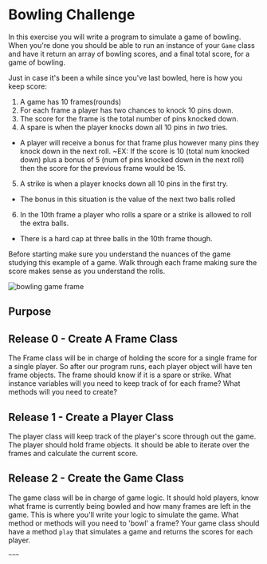 # Bowling Challenge

In this exercise you will write a program to simulate a game of bowling. When you're done you should be able to run an instance of your `Game` class and have it return an array of bowling scores, and a final total score, for a game of bowling.

 Just in case it's been a while since you've last bowled, here is how you keep score:

1. A game has 10 frames(rounds)
2. For each frame a player has two chances to knock 10 pins down.
3. The score for the frame is the total number of pins knocked down.
4. A spare is when the player knocks down all 10 pins in *two* tries.
  * A player will receive a bonus for that frame plus however many pins they knock down in the next roll.
    ~EX: If the score is 10 (total num knocked down) plus a bonus of 5 (num of pins knocked down in the next roll) then the score for the previous frame would be 15.
5. A strike is when a player knocks down all 10 pins in the first try.
  * The bonus in this situation is the value of the next two balls rolled
6. In the 10th frame a player who rolls a spare or a strike is allowed to roll the extra balls.
  * There is a hard cap at three balls in the 10th frame though.

Before starting make sure you understand the nuances of the game studying this example of a game. Walk through each frame making sure the score makes sense as you understand the rolls.

![bowling game frame](http://slocums.homestead.com/files/scrsheet.gif "bowling game frame")
## Purpose


## Release 0 - Create A Frame Class 
The Frame class will be in charge of holding the score for a single frame for a single player. So after our program runs, each player object will have ten frame objects. The frame should know if it is a spare or strike. What instance variables will you need to keep track of for each frame? What methods will you need to create? 
 
## Release 1 - Create a Player Class 
The player class will keep track of the player's score through out the game. The player should hold frame objects. It should be able to iterate over the frames and calculate the current score. 

## Release 2 - Create the Game Class 
The game class will be in charge of game logic. It should hold players, know what frame is currently being bowled and how many frames are left in the game. This is where you'll write your logic to simulate the game. What method or methods will you need to 'bowl' a frame? Your game class should have a method `play` that simulates a game and returns the scores for each player. 


```~~~```